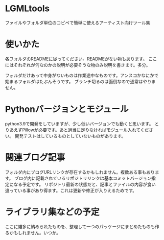 # LGMLtools
ファイルやフォルダ単位のコピペで簡単に使えるアーティスト向けツール集

# 使いかた

各フォルダのREADMEに従ってください。READMEがない物もあります。
ここにはそれぞれが何なのかの説明が必要そうな物のみ説明を書きます。多分。

フォルダだけあって中身がないものは作業途中なものです。アンスコかなにかで始まるフォルダはたぶんそうです。
ブランチ切るのは面倒なので通常はやりません。

# Pythonバージョンとモジュール
python3.9で開発をしていますが、少し低いバージョンでも動くと思います。
とりあえずPillowが必要です。あと適当に足りなければモジュール入れてください。
開発テストはしているものとしていないものがあります。

# 関連ブログ記事
フォルダ内にブログURLリンクが存在するかもしれません。複数ある事もあります。
ブログ内に記載されているリポジトリリンクは基本コミットバージョン指定になる予定です。
リポジトリ最新の状態だと、記事とファイルの内容が食い違っている事があり得ます。これは更新や修正が入りえるためです。

# ライブラリ集などの予定
ここに雑多に納められたものを、整理して一つのパッケージにまとめたものも作るかもしれません。いつか。

